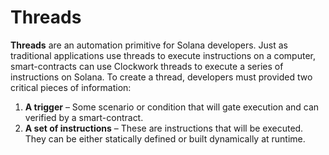 # Threads

**Threads** are an automation primitive for Solana developers. Just as traditional applications use threads to execute instructions on a computer, smart-contracts can use Clockwork threads to execute a series of instructions on Solana. To create a thread, developers must provided two critical pieces of information:

1. **A trigger** – Some scenario or condition that will gate execution and can verified by a smart-contract.
2. **A set of instructions** – These are instructions that will be executed. They can be either statically defined or built dynamically at runtime.
